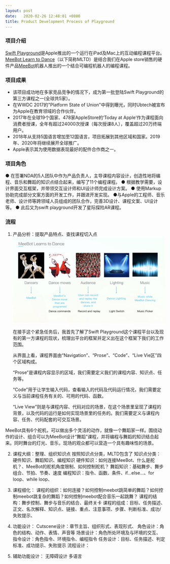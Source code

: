 ```yaml
---
layout: post
date:   2020-02-26 12:48:01 +0800
title: Product Development Process of Playground
---
```


### 项目介绍
[Swift Playground](https://www.apple.com.cn/swift/playgrounds/)是Apple推出的一个运行在iPad及Mac上的互动编程课程平台。[MeeBot Learn to Dance](https://www.apple.com.cn/today/event/coding-skills-robots-swift-playground/)（以下简称MLTD）是结合我们在Apple store销售的硬件产品[MeeBot]()机器人推出的一个结合可编程机器人的编程课程。 

### 项目成果
- 该项目成功地在多家竞品竞争的情况下，成为第一批登陆Swift Playground的第三方课程之一(全球共5家）。
-  在WWDC 2017的"Platform State of Union"中得到曝光，同时Ubtech被宣布为Apple在教育领域的合作伙伴。
- 2017年在全球19个国家、478家AppleStore的‘Today at Apple’作为课程面向消费者授课，全年有超过24000次授课（每次授课8人），覆盖超过20万终端用户。
- 2018年从支持5国语言增加至12国语言，项目拓展到其他区域和国家。2019年、2020年将继续展开全球推广。
- Apple表示其为使用数据表现最好的配件合作商之一。

### 项目角色

● 在签署NDA的5人团队中作为产品负责人，主导课程内容设计，创造性地将编程、音乐和舞蹈的知识点结合起来，编写了11个编程课程。
● 根据教学需要，设计界面交互框架，并带领交互设计师和UI设计师完成设计方案。
● 使用Markup协助完成部分文案方面的开发工作，并跟进开发实现。
●与Apple的工程师、音乐老师、设计师等跨领域人员组成的团队合作，完善3D设计、课程文案、UI设计等。
● 此后又为swift playground开发了星际探险AR课程。


### 流程
1. 产品分析：提取产品特点、查找课程切入点
![MeeBot课程概念](/assets/playground/Concept.jpeg)

    在接手这个紧急任务后，我首先了解了Swift Playground这个课程平台以及现有的第一方课程的现状，梳理出平台的框架并定义出在这个框架下我们的工作范围。
    
    从界面上看，课程界面由“Navigation”、“Prose”、“Code”、“Live Vie区”四个区域构成。
    
    “Prose”是课程内容显示的区域，我们需要定义我们的课程内容、知识点、任务等。
    
    “Code”用于让学生输入代码，查看输入的代码及代码运行情况，我们需要定义与当前课程任务有关的、可用的代码、函数。

    “Live View”则是与课程内容、代码对应的场景，在这个场景里呈现了课程的背景，以及代码的运行是如何实现场景里的任务的。我们需要定义与课程内容、任务、代码配套的可交互场景。

MeeBot具有6个舵机，可以做出多个灵活的动作，就像一个舞蹈家一样。围绕动作的设计、组合可以为MeeBot设计“舞蹈”课程，并将编程与舞蹈的知识结合起来。同时舞台的灯光、音乐，现场的观众都可以营造一个具有趣味性的场景。

2. 课程大纲：整理、组织知识点
按照知识点分类，MLTD包含了
知识点分类：硬件知识、舞蹈知识、编程知识
硬件知识：如何连接MeeBot、什么是舵机？、MeeBot的舵机角度限制、如何控制舵机？
舞蹈知识：基础舞步、舞步组合、节拍、节奏、速度
编程知识：指令、函数、条件、if...else...、for loop、while loop、
3. 课程细化：
课程的组织：如何连接？如何控制meebot跳简单的舞蹈？如何控制meebot跳复杂的舞蹈？如何控制meebot配合音乐一起跳舞？
课程的结构：舞步控制、舞步与音乐的结合、最终关卡
课程的组成：目标、任务描述、正文、名次解释、知识点、链接、重点、注意事项、步骤、判断标准、成功/失败提示、
4. 功能设计：
Cutscene设计：章节主旨、组织形式、表现形式、
角色设计：角色的结构、动作、表情、声音等
场景设计：角色所处环境及与环境的交互、
指令设计：角色指令、环境指令、编程指令
任务设计：目标、任务描述、判定标准、成功提示、失败提示
流程设计：

5. 辅助功能设计：
无障碍设计
多语言

